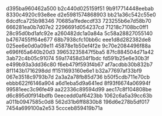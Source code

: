 d395ba960462a500
b2c440d025159f51
9b917714448eebab
8330c4920c93e8ee
d2e5981574868903
bb21a36c542c55e0
6dcdfca725b98346
70685a1fedecdf33
723255b6e7d58b70
666281ea0b7d07e2
2296691d054237cd
71218c7108bc0ff1
28c95d0bd1afc92e
a260482dc1a0a84a
5c58a28827055140
b4767455ff64e677
68b7938cfc10bb6c
eee1d8d282382de8
025ee6e0d0a09e11
45878e1b50ef4f2e
9c70e2084496f88a
e696f65a640b20d3
39653235847f5ba5
87fc884504d71a42
3ab72c4b05c91074
59a17458d34f1bdc
fd591b25e6e30b3f
e499b93a3dd36c80
f6eb479f593f4b67
af7acdbb30b832b7
8f1143b1716298dd
ff1511693160e6e1
b32a77697af33bf9
067e3518c9793b7d
2a3a2a78fb85d736
b50f5cdb711e70cb
ebbb622f6146a904
a6d1eba5d9a641ed
8f93f6674a06994f
99581eec3c96fe49
aa22336c89594d99
aec17c8f104808be
d6c895d0f914bdfb
0eecedd0af6423bb
1062c6a5a39cc63b
a011b0947585c0d8
562d31b6ff8830b8
196d6e278b5df017
7454a699100a2e53
5ccceb859419b71a
